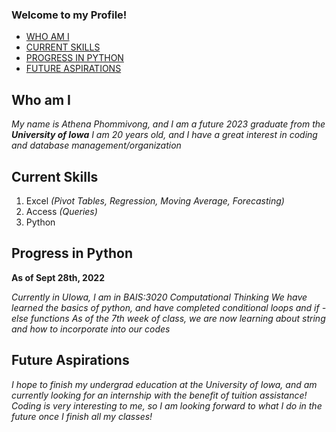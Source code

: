 ### Welcome to my Profile!

- [WHO AM I](#Who-am-I)
- [CURRENT SKILLS](#Current-Skills)
- [PROGRESS IN PYTHON](#Progress-in-Python)
- [FUTURE ASPIRATIONS](#Future-Aspirations)

## Who am I 

*My name is Athena Phommivong, and I am a future 2023 graduate from the **University of Iowa***
*I am 20 years old, and I have a great interest in coding and database management/organization*

## Current Skills
1. Excel *(Pivot Tables, Regression, Moving Average, Forecasting)*
2. Access *(Queries)*
3. Python

## Progress in Python

**As of Sept 28th, 2022**

*Currently in UIowa, I am in BAIS:3020 Computational Thinking*
*We have learned the basics of python, and have completed conditional loops and if - else functions*
*As of the 7th week of class, we are now learning about string and how to incorporate into our codes*

## Future Aspirations

*I hope to finish my undergrad education at the University of Iowa, and am currently looking for an internship with the benefit of tuition assistance!*
*Coding is very interesting to me, so I am looking forward to what I do in the future once I finish all my classes!*
